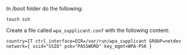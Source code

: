 

In /boot folder do the following:



`touch ssh`

Create a file called `wpa_supplicant.conf` with the following content:

`country=IT
ctrl_interface=DIR=/var/run/wpa_supplicant GROUP=netdev
network={
ssid="SSID"
psk="PASSWORD"
key_mgmt=WPA-PSK
}`